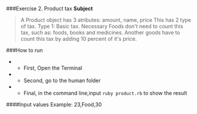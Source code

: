 ###Exercise 2. Product tax
**Subject**
> A Product object has 3 atributes: amount, name, price
> This has 2 type of tax.
> Type 1: Basic tax. Necessary Foods don't need to count this tax, such as: foods, books and medicines. 
> Another goods have to count this tax by adding 10 percent of it's price.


###How to run
+ - First, Open the Terminal
+ - Second, go to the human folder
+ - Final, in the command line,input  `ruby product.rb` to show the result



####Input values
Example: 23,Food,30
